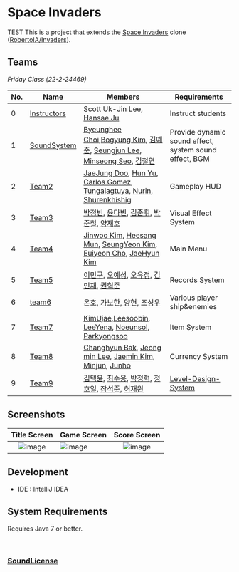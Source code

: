 # Space Invaders
TEST
This is a project that extends the [Space Invaders](https://en.wikipedia.org/wiki/Space_Invaders) clone ([RobertoIA/Invaders](https://github.com/RobertoIA/Invaders)).

## Teams
_Friday Class (22-2-24469)_

| No. | Name                                | Members                                                                                                                                                                                                                                                                                                                                                                        | Requirements                                           |   
|-----|-------------------------------------|--------------------------------------------------------------------------------------------------------------------------------------------------------------------------------------------------------------------------------------------------------------------------------------------------------------------------------------------------------------------------------|--------------------------------------------------------|
| 0   | [Instructors](teams/instructors.md) | Scott Uk-Jin Lee, [Hansae Ju](https://github.com/Verssae/Verssae)                                                                                                                                                                                                                                                                                                              | Instruct students                                      |  
| 1   | [SoundSystem](teams/SoundSystem.md) | [Byeunghee Choi](https://github.com/Byeunghee02/Byeunghee02),[Bogyung Kim](https://github.com/mayb00/mayb00), [김예준](https://github.com/dpwns/dpwns/blob/main/README.md), [Seungjun Lee](https://github.com/bigham920/bigham920/blob/main/README.md), [Minseong Seo](https://github.com/minseong0609/minseong0609), [김철연](https://github.com/kcyoow/kcyoow/blob/main/README.md) | Provide dynamic sound effect, system sound effect, BGM |
| 2   | [Team2](teams/team2.md)             | [JaeJung Doo](https://github.com/gbtwld/gbtwld.git), [Hun Yu](https://github.com/yu00hun/yu00hun), [Carlos Gomez](https://github.com/CarlosGomezT/CarlosGomezT.git), [Tungalagtuya](https://github.com/Tungaa0523/Tuya.git), [Nurin](https://github.com/Nurin2001/Nurin2001.git), [Shurenkhishig](https://github.com/shuree-sour/shuree-sour)                                  | Gameplay HUD                                           |
| 3   | [Team3](teams/team3.md)             | [박정빈](https://github.com/dev-jjjjjeong-bin/dev-jjjjjeong-bin), [윤다빈](https://github.com/Dabeen-Yun), [김준휘](https://github.com/kimkimjunjun/kimkimjunjun), [박준철](https://github.com/qkrwnscjf/qkrwnscjf), [양재호](https://github.com/Jae12ho/Jae12ho)                                                                                                                             | Visual Effect System                                   |
| 4   | [Team4](teams/team4.md)             | [Jinwoo Kim](https://github.com/KimJinWoo5602/KimJinWoo5602), [Heesang Mun](https://github.com/sang0429/sang0429), [SeungYeon Kim](https://github.com/kseungy/kseungy), [Euiyeon Cho](https://github.com/euiyeon1/euiyeon1), [JaeHyun Kim](https://github.com/skqnfekqnf/skqnfekqnf)                                                                                           | Main Menu                                              |
| 5   | [Team5](teams/team5.md)             | [이민구](https://github.com/dlalsrn/dlalsrn), [오예성](https://github.com/yeseong33/yeseong33/blob/main/README.md), [오유정](https://github.com/21yuyu99/21yuyu99.git), [김민재](https://github.com/MinJae00/MinJae00), [권혁준](https://github.com/oncsr/oncsr)                                                                                                                              | Records System                                         |
| 6   | [team6](teams/team6.md)             | [온호](https://github.com/1369187714/1369187714), [가보한](https://github.com/JIABAOHAN6/JIABAOHAN6),[ 양헌](https://github.com/YXUAN14/YXUAN14), [조성우](https://github.com/Zhaoshengyu2021/Zhaoshengyu2021.git)                                                                                                                                                                       | Various player ship&enemies                            |
| 7   | [Team7](teams/team7.md)             | [KimUjae](https://github.com/kimujae/kimujae),[Leesoobin](https://github.com/dahlia0916/dahlia0916), [LeeYena](https://github.com/TEDIII/TEDIII.git), [Noeunsol](https://github.com/Noeunsol/No-eunsol), [Parkyongsoo](https://github.com/yppp33/yppp33.git)                                                                                                                   | Item System                                            |
| 8   | [Team8](teams/team8.md)             | [Changhyun Bak](https://github.com/Kid-Chang/Kid-Chang), [Jeong min Lee](https://github.com/a-pho/a-pho), [Jaemin Kim](https://github.com/Jaemin0730/Jaemin0730), [Minjun](https://github.com/iwtkmn0219), [Junho](https://github.com/rhdqor213/rhdqor213)                                                                                                                     | Currency System                                        | 
| 9   | [Team9](teams/team9.md)             | [김택윤](https://github.com/GoodTY/GoodTY), [최수용](https://github.com/dpfprtus/dpfprtus), [박정혁](https://github.com/JHPark0906/JHPark0906), [정호일](https://github.com/lavi02), [장석준](https://github.com/JSeokjun/JSeokjun), [허재원](https://github.com/johnhuh619/johnhuh619)                                                                                                          | [Level-Design-System](teams/team9.md)                  |


## Screenshots
 

|                                                   Title Screen                                                   | Game Screen                                                                                                     |                                                  Score Screen                                                   |
|:----------------------------------------------------------------------------------------------------------------:|:----------------------------------------------------------------------------------------------------------------|:---------------------------------------------------------------------------------------------------------------:|
|  ![image](https://user-images.githubusercontent.com/69495129/136980139-7ad6adab-3f11-4711-b0a6-341080aa3361.png) | ![image](https://user-images.githubusercontent.com/69495129/136980236-c5d9ef85-f09a-47a7-b9d9-948f7b624002.png) | ![image](https://user-images.githubusercontent.com/69495129/136980681-93dcadaf-08cb-48d8-90c9-68c651a115c9.png) |


## Development

- IDE : IntelliJ IDEA


## System Requirements
Requires Java 7 or better.


<br/>

### [SoundLicense](SoundLicense.md)